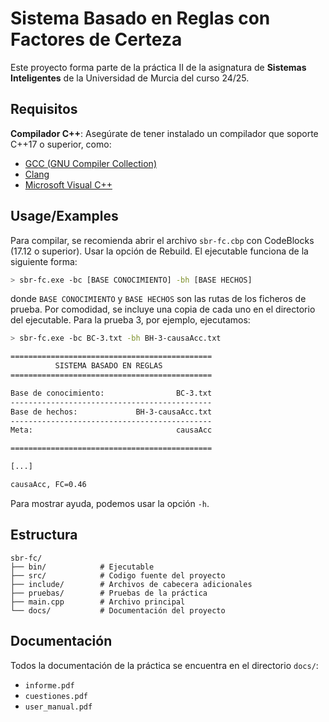 # Sistema Basado en Reglas con Factores de Certeza

Este proyecto forma parte de la práctica II de la asignatura de **Sistemas Inteligentes** de la Universidad de Murcia del curso 24/25. 

## Requisitos

**Compilador C++**: Asegúrate de tener instalado un compilador que soporte C++17 o superior, como:
   - [GCC (GNU Compiler Collection)](https://gcc.gnu.org/)
   - [Clang](https://clang.llvm.org/)
   - [Microsoft Visual C++](https://visualstudio.microsoft.com/)

## Usage/Examples

Para compilar, se recomienda abrir el archivo ```sbr-fc.cbp``` con CodeBlocks (17.12 o superior). Usar la opción de Rebuild. El ejecutable funciona de la siguiente forma:

```bash
> sbr-fc.exe -bc [BASE CONOCIMIENTO] -bh [BASE HECHOS]
```

donde `BASE CONOCIMIENTO` y `BASE HECHOS` son las rutas de los ficheros de prueba. Por comodidad, se incluye una copia de cada uno en el directorio del ejecutable. Para la prueba 3, por ejemplo, ejecutamos:

```bash
> sbr-fc.exe -bc BC-3.txt -bh BH-3-causaAcc.txt

=============================================
          SISTEMA BASADO EN REGLAS       
=============================================

Base de conocimiento:                BC-3.txt
---------------------------------------------
Base de hechos:             BH-3-causaAcc.txt
---------------------------------------------
Meta:                                causaAcc

=============================================

[...]

causaAcc, FC=0.46
```

Para mostrar ayuda, podemos usar la opción `-h`.

## Estructura

```
sbr-fc/
├── bin/            # Ejecutable
├── src/            # Codigo fuente del proyecto
├── include/        # Archivos de cabecera adicionales
├── pruebas/        # Pruebas de la práctica
├── main.cpp        # Archivo principal
└── docs/           # Documentación del proyecto
```

## Documentación

Todos la documentación de la práctica se encuentra en el directorio `docs/`:

   - `informe.pdf`
   - `cuestiones.pdf`
   - `user_manual.pdf`

